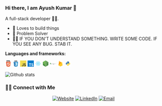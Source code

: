### Hi there, I am Ayush Kumar 👋

A full-stack developer 👩‍💻. 

- 🔨 Loves to build things
- 🧠 Problem Solver
- 🧙‍♂ IF YOU DON'T UNDERSTAND SOMETHING. WRITE SOME CODE. IF YOU SEE ANY BUG. STAB IT.

**Languages and frameworks:**  

<code><img height="20" src="https://raw.githubusercontent.com/github/explore/80688e429a7d4ef2fca1e82350fe8e3517d3494d/topics/html/html.png"></code>
<code><img height="20" src="https://raw.githubusercontent.com/github/explore/80688e429a7d4ef2fca1e82350fe8e3517d3494d/topics/css/css.png"></code>
<code><img height="20" src="https://raw.githubusercontent.com/github/explore/80688e429a7d4ef2fca1e82350fe8e3517d3494d/topics/javascript/javascript.png"></code>
<code><img height="20" src="https://raw.githubusercontent.com/github/explore/80688e429a7d4ef2fca1e82350fe8e3517d3494d/topics/typescript/typescript.png"></code>
<code><img height="20" src="https://raw.githubusercontent.com/github/explore/80688e429a7d4ef2fca1e82350fe8e3517d3494d/topics/react/react.png"></code>
<code><img height="20" src="https://raw.githubusercontent.com/github/explore/80688e429a7d4ef2fca1e82350fe8e3517d3494d/topics/nodejs/nodejs.png"></code>
<code><img height="20" src="https://raw.githubusercontent.com/github/explore/80688e429a7d4ef2fca1e82350fe8e3517d3494d/topics/mongodb/mongodb.png"></code>
<code><img height="20" src="https://raw.githubusercontent.com/github/explore/80688e429a7d4ef2fca1e82350fe8e3517d3494d/topics/firebase/firebase.png"></code>
<code><img height="20" src="https://raw.githubusercontent.com/github/explore/80688e429a7d4ef2fca1e82350fe8e3517d3494d/topics/python/python.png"></code>


![Github stats](https://github-readme-stats.vercel.app/api?username=bleedingAyush)


<h3> 🤝🏻 Connect with Me </h3>

<p align="center">
  <a href="https://www.kumarayush.me/"><img alt="Website" src="https://img.shields.io/badge/Website-www.kumarayush.me-blue?style=flat-square&logo=google-chrome"></a>
<a href="https://www.linkedin.com/in/theayushkumar/"><img alt="LinkedIn" src="https://img.shields.io/badge/LinkedIn-Ayush%20Kumar-blue?style=flat-square&logo=linkedin"></a>
<a href="mailto:kumarayush6543@gmail.com"><img alt="Email" src="https://img.shields.io/badge/Email-kumarayush6543@gmail.com-blue?style=flat-square&logo=gmail"></a>
</p>

 <!--⭐️ From [Ayush Kumar](https://github.com/bleedingAyush)-->
